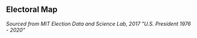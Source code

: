 ## Electoral Map

_Sourced from MIT Election Data and Science Lab, 2017 "U.S. President 1976 - 2020"_

<script src="https://www.example.com/javascripts/api/tableau-2.js"></script>
<div id="tableauViz"></div>
<script> function initializeViz() {
var placeholderDiv = document.getElementById("tableauViz");
var url = "https://public.tableau.com/views/ElectoralMap_16218468730270/Dashboard1?:language=en&:display_count=y&:origin=viz_share_link";
var options = {
 width: '600px',
 height: '600px',
 hideTabs: true,
 hideToolbar: true,
 };
viz = new tableau.Viz(placeholderDiv, url, options);
}

</script>
